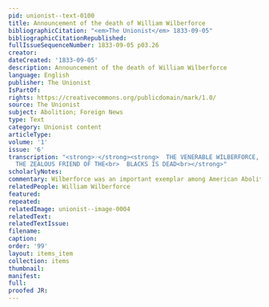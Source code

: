 ```yaml
---
pid: unionist--text-0100
title: Announcement of the death of William Wilberforce
bibliographicCitation: "<em>The Unionist</em> 1833-09-05"
bibliographicCitationRepublished: 
fullIssueSequenceNumber: 1833-09-05 p03.26
creator: 
dateCreated: '1833-09-05'
description: Announcement of the death of William Wilberforce
language: English
publisher: The Unionist
IsPartOf: 
rights: https://creativecommons.org/publicdomain/mark/1.0/
source: The Unionist
subject: Abolition; Foreign News
type: Text
category: Unionist content
articleType: 
volume: '1'
issue: '6'
transcription: "<strong>☞</strong><strong>  THE VENERABLE WILBERFORCE, THE WARM PHILANTHROPIST,
  THE ZEALOUS FRIEND OF THE<br>  BLACKS IS DEAD<br></strong>"
scholarlyNotes: 
commentary: Wilberforce was an important exemplar among American Abolitionists.
relatedPeople: William Wilberforce
featured: 
repeated: 
relatedImage: unionist--image-0004
relatedText: 
relatedTextIssue: 
filename: 
caption: 
order: '99'
layout: items_item
collection: items
thumbnail: 
manifest: 
full: 
proofed JR: 
---
```

